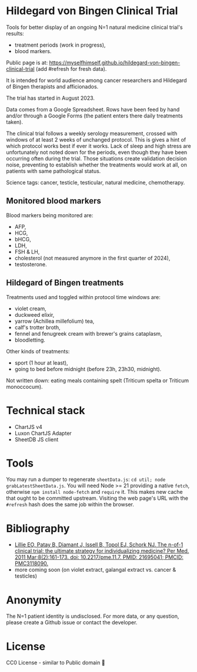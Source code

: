 # Hildegard von Bingen Clinical Trial

Tools for better display of an ongoing N=1 natural medicine clinical trial's results:
- treatment periods (work in progress),
- blood markers.

Public page is at: https://myselfhimself.github.io/hildegard-von-bingen-clinical-trial (add #refresh for fresh data).

It is intended for world audience among cancer researchers and Hildegard of Bingen therapists and afficionados.

The trial has started in August 2023.

Data comes from a Google Spreadsheet.
Rows have been feed by hand and/or through a Google Forms (the patient enters there daily treatments taken).

The clinical trial follows a weekly serology measurement, crossed with windows of at least 2 weeks of unchanged protocol. This is gives a hint of which protocol works best if ever it works.
Lack of sleep and high stress are unfortunately not noted down for the periods, even though they have been occurring often during the trial. Those situations create validation decision noise, preventing to establish whether the treatments would work at all, on patients with same pathological status.

Science tags: cancer, testicle, testicular, natural medicine, chemotherapy.

## Monitored blood markers
Blood markers being monitored are:
- AFP,
- HCG,
- bHCG,
- LDH,
- FSH & LH,
- cholesterol (not measured anymore in the first quarter of 2024),
- testosterone.

## Hildegard of Bingen treatments
Treatments used and toggled within protocol time windows are:
- violet cream,
- duckweed elixir,
- yarrow (Achillea millefolium) tea,
- calf's trotter broth,
- fennel and fenugreek cream with brewer's grains cataplasm,
- bloodletting.

Other kinds of treatments:
- sport (1 hour at least),
- going to bed before midnight (before 23h, 23h30, midnight).

Not written down: eating meals containing spelt (Triticum spelta or Triticum monoccocum).

# Technical stack
- ChartJS v4
- Luxon ChartJS Adapter
- SheetDB JS client

# Tools
You may run a dumper to regenerate `sheetData.js`: `cd util; node grabLatestSheetData.js`.
You will need Node >= 21 providing a native `fetch`, otherwise `npm install node-fetch` and `require` it.
This makes new cache that ought to be committed upstream. Visiting the web page's URL with the `#refresh` hash does the same job within the browser.

# Bibliography
- [Lillie EO, Patay B, Diamant J, Issell B, Topol EJ, Schork NJ. The n-of-1 clinical trial: the ultimate strategy for individualizing medicine? Per Med. 2011 Mar;8(2):161-173. doi: 10.2217/pme.11.7. PMID: 21695041; PMCID: PMC3118090.](https://pmc.ncbi.nlm.nih.gov/articles/PMC3118090/)
- more coming soon (on violet extract, galangal extract vs. cancer & testicles)


# Anonymity
The N=1 patient identity is undisclosed.
For more data, or any question, please create a Github issue or contact the developer.

# License
CC0 License - similar to Public domain 💖

